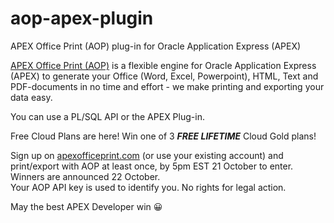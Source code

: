 # aop-apex-plugin
APEX Office Print (AOP) plug-in for Oracle Application Express (APEX)

[APEX Office Print (AOP)](https://www.apexofficeprint.com) is a flexible engine for Oracle Application Express (APEX) to generate your Office (Word, Excel, Powerpoint), HTML, Text and PDF-documents in no time and effort - we make printing and exporting your data easy.

You can use a PL/SQL API or the APEX Plug-in.

Free Cloud Plans are here! Win one of 3 ***FREE LIFETIME*** Cloud Gold plans!

Sign up on [apexofficeprint.com](https://www.apexofficeprint.com/ords/f?p=504:SIGNUP:0::::P100_PACKAGE:CF) (or use your existing account) and print/export with AOP at least once, by 5pm EST 21 October to enter. Winners are announced 22 October.  
Your AOP API key is used to identify you. No rights for legal action.

May the best APEX Developer win 😀 
